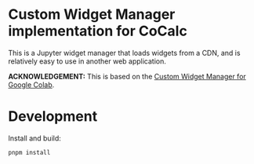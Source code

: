 # Custom Widget Manager implementation for CoCalc

This is a Jupyter widget manager that loads widgets from a CDN, and is relatively
easy to use in another web application.

**ACKNOWLEDGEMENT:** This is based on the [Custom Widget Manager for Google Colab](https://github.com/googlecolab/colab-cdn-widget-manager).

# Development

Install and build:

```sh
pnpm install
```
